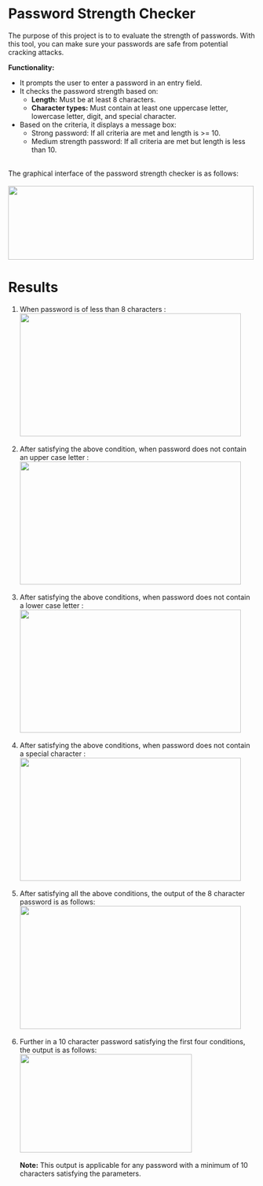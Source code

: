 # Password Strength Checker

The purpose of this project is to to evaluate the strength of passwords. With this tool, you can make sure your passwords are safe from potential cracking attacks.

<strong>Functionality:</strong>
<ul data-sourcepos="5:1-8:70">
<span>
</span><li data-sourcepos="5:1-5:60"><span>It prompts the user to enter a password in an entry field. </span></li><span>
</span><li data-sourcepos="6:1-8:70"><span>It checks the password strength based on:</span><span>
</span><ul data-sourcepos="7:5-8:70"><span>
</span><li data-sourcepos="7:5-7:48"><strong>Length:</strong><span> Must be at least 8 characters.</span></li><span>
</span><li data-sourcepos="8:5-8:70"><strong>Character types:</strong><span> Must contain at least one uppercase letter,</span><span> lowercase letter,</span><span> digit,</span><span> and special character.</span></li><span>
</span></ul><span>
</span></li><span>
</span><li data-sourcepos="9:1-10:25"><span>Based on the criteria,</span><span> it displays a message box:</span><span>
</span><ul data-sourcepos="10:5-10:25"><span>
</span><li data-sourcepos="10:5-10:25"><span>Strong password:</span><span> If all criteria are met and length is &gt;= 10.</span></li><span>
</span><li data-sourcepos="11:5-11:83"><span>Medium strength password:</span><span> If all criteria are met but length is less than 10.</span></li><span>
</span></ul><span>
</span></li><span>
</span></ul>
<br>
The graphical interface of the password strength checker is as follows:<br>
<br>
<img alt="" class="bg hc hd c" width="500" height="150" loading="lazy" role="presentation" src="https://i.ibb.co/3SjX0fp/pswd-Checker.png"></img>


# Results
<ol> 
  <li>When password is of less than 8 characters :</li>
  <img alt="" class="bg hc hd c" width="450" height="250" loading="lazy" role="presentation" src="https://i.ibb.co/6rmkyDQ/Eightcharmissing.png"></img><br></br>
  
  <li>After satisfying the above condition, when password does not contain an upper case letter :</li>
  <img alt="" class="bg hc hd c" width="450" height="250" loading="lazy" role="presentation" src="https://i.ibb.co/J3FrmnC/UCM.png"></img><br></br>
  
  <li>After satisfying the above conditions, when password does not contain a lower case letter :</li>
  <img alt="" class="bg hc hd c" width="450" height="250" loading="lazy" role="presentation" src="https://i.ibb.co/N3NJKWX/LCM.png"></img><br></br>
  
  <li>After satisfying the above conditions, when password does not contain a special character :</li>
  <img alt="" class="bg hc hd c" width="450" height="250" loading="lazy" role="presentation" src="https://i.ibb.co/BLJx08b/SCM.png"></img><br></br>
  
  <li>After satisfying all the above conditions, the output of the 8 character password is as follows:</li>
  <img alt="" class="bg hc hd c" width="450" height="250" loading="lazy" role="presentation" src="https://i.ibb.co/G7b1btm/8CMP.png"></img><br></br>

  <li>Further in a 10 character password satisfying the first four conditions, the output is as follows:</li>
  <img alt="" class="bg hc hd c" width="350" height="200" loading="lazy" role="presentation" src="https://i.ibb.co/kQhZMzT/10CSP.png"></img><br></br>
  <strong>Note:</strong> This output is applicable for any password with a minimum of 10 characters satisfying the parameters.
  
</ol>
